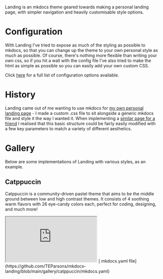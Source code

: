 Landing is an mkdocs theme geared towards making a personal landing page, with simpler navigation and heavily customisable style options.

# Configuration
With Landing I've tried to expose as much of the styling as possible to mkdocs, so that you can change up the theme to your own personal style as much as possible. Of course, there's nothing more flexible than writing your own css, so if you hit a wall with the config file I've also tried to make the html as simple as possible so you can easily add your own custom CSS.

Click [here](configuration.md) for a full list of configuration options available.

# History
Landing came out of me wanting to use mkdocs for [my own personal landing page](https://toddparsons.co.uk) - I made a custom .css file to sit alongside a generic mkdocs file and style it the way I wanted it. When implementing a [similar page for a friend](https://benjaminambrose.github.io/benambrose/) I realised that this basic structure could be fairly easily modified with a few key parameters to match a variety of different aesthetics.

# Gallery

Below are some implementations of Landing with various styles, as an example.

## Catppuccin
Catppuccin is a community-driven pastel theme that aims to be the middle ground between low and high contrast themes. It consists of 4 soothing warm flavors with 26 eye-candy colors each, perfect for coding, designing, and much more!

<iframe src=https://teparsons.github.io/mkdocs-landing/gallery/catppuccin class=zoomed-out></iframe>
[<i class="fa-regular fa-file-code"></i>   mkdocs.yaml file](https://github.com/TEParsons/mkdocs-landing/blob/main/gallery/catppuccin/mkdocs.yaml)